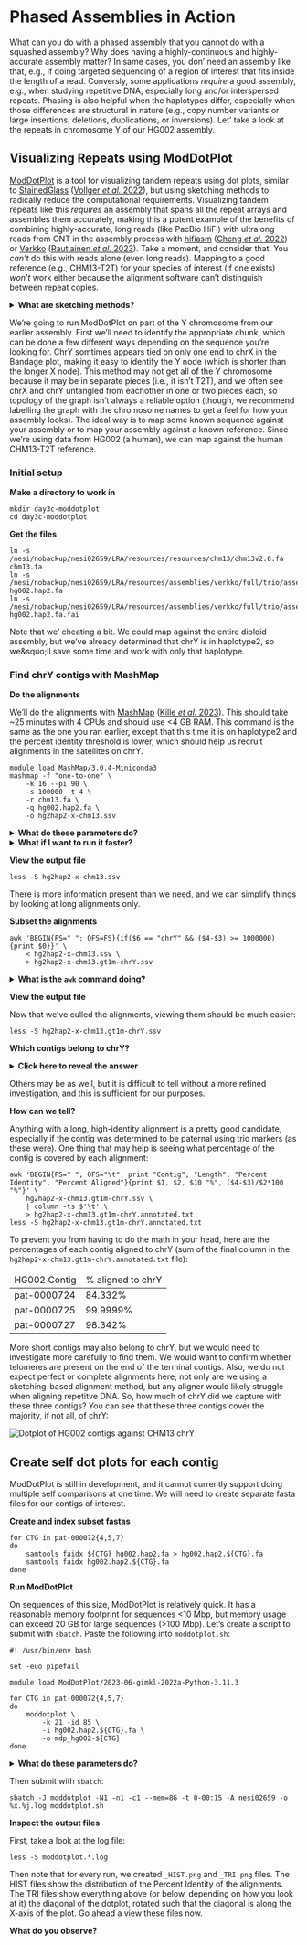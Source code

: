 # Phased Assemblies in Action

What can you do with a phased assembly that you cannot do with a squashed
assembly? Why does having a highly-continuous and highly-accurate assembly
matter? In same cases, you don&rsquo; need an assembly like that, e.g., if
doing targeted sequencing of a region of interest that fits inside the length
of a read. Conversly, some applications _require_ a good assembly, e.g., when
studying repetitive DNA, especially long and/or interspersed repeats. Phasing
is also helpful when the haplotypes differ, especially when those differences
are structural in nature (e.g., copy number variants or large insertions,
deletions, duplications, or inversions). Let&rsquo; take a look at the repeats
in chromosome Y of our HG002 assembly.

## Visualizing Repeats using ModDotPlot

[ModDotPlot](https://github.com/marbl/ModDotPlot) <!--([Sweeten _et al._ 2023](https://doi.org/##############))-->
is a tool for visualizing tandem repeats using dot plots, similar to
[StainedGlass](https://mrvollger.github.io/StainedGlass)
([Vollger _et al._ 2022](https://doi.org/10.1093/bioinformatics/btac018)), but
using sketching methods to radically reduce the computational requirements.
Visualizing tandem repeats like this _requires_ an assembly that spans all the
repeat arrays and assembles them accurately, making this a potent example of
the benefits of combining highly-accurate, long reads (like PacBio HiFi) with
ultralong reads from ONT in the assembly process with 
[hifiasm](https://github.com/chhylp123/hifiasm)
([Cheng _et al._ 2022](https://doi.org/10.1038/s41587-022-01261-x)) or
[Verkko](https://github.com/marbl/verkko)
([Rautiainen _et al._ 2023](https://doi.org/10.1038/s41587-023-01662-6)). Take
a moment, and consider that. You _can&rsquo;t_ do this with reads alone (even
long reads). Mapping to a good reference (e.g., CHM13-T2T) for your species of
interest (if one exists) _won&rsquo;t_ work either because the alignment
software can&rsquo;t distinguish between repeat copies.

<details>
    <summary>
        <strong>What are sketching methods?</strong>
    </summary>
    <p>
        &ldquo;Sketching&rdquo; is a technique to create reduced-representations
        of a sequence. The most widely-known option for sketching is probably
        minimizers, made particularly popular with tools like
        <a href="https://lh3.github.io/minimap2">minimap2</a>
        (<a href="https://doi.org/10.1093/bioinformatics/bty191">Li 2018</a>),
        which applies minimizers to the alignment problem. We discussed
        minimizers earlier when running MashMap. The minimizer for any given
        window is the lexicographically smallest canonical k-mer. Several
        variants to minimizers exist, e.g., syncmers, minmers, and modimizers,
        the latter of which is used in ModDotPlot. Each sketching method has
        different properties depending on how they select the subsequence used
        to represent a larger area, whether they allow overlaps, whether a
        certain density of representative sequences is enforced in any given
        window, whether the neighboring windows are dependent on eachother, etc.
        In general, the representative sequences are found by sliding along the
        sequence and selecting a representative subsequence in the given window.
    </p>
    <p>
        Many other tools use sketching in some way, here are a few examples:
        <ul>
            <li>
                <a href="https://github.com/marbl/Mash">Mash</a>
                (<a href="https://doi.org/10.1186/s13059-016-0997-x">Ondov <em>et al.</em> 2016</a>)
            </li>
            <li>
                <a href="https://github.com/marbl/MashMap">MashMap</a>
                (<a href="https://doi.org/10.1101/2023.05.16.540882">Kille <em>et al.</em> 2023</a>)
            </li>
            <li>
                <a href="https://github.com/maickrau/MBG">MBG</a>
                (<a href="https://doi.org/10.1093/bioinformatics/btab004">Rautiainen &amp; Marschall 2021</a>)
                <strong>
                    &lt;-- Used in
                    <a href="https://github.com/marbl/verkko">Verkko</a>
                    (<a href="https://doi.org/10.1038/s41587-023-01662-6">Rautiainen <em>et al.</em> 2023</a>)!
                </strong>
            </li>
            <li>
                <a href="https://github.com/chhylp123/hifiasm">hifiasm</a>
                (<a href="https://doi.org/10.1038/s41587-022-01261-x">Cheng <em>et al.</em> 2022</a>)
            </li>
        </ul>
    </p>
</details>

We&rsquo;re going to run ModDotPlot on part of the Y chromosome from our
earlier assembly. First we&rsquo;ll need to identify the appropriate chunk,
which can be done a few different ways depending on the sequence you&rsquo;re
looking for. ChrY somtimes appears tied on only one end to chrX in the Bandage
plot, making it easy to identify the Y node (which is shorter than the longer X
node). This method may not get all of the Y chromosome because it may be in
separate pieces (i.e., it isn&rsquo;t T2T), and we often see chrX and chrY
untangled from eachother in one or two pieces each, so topology of the graph
isn&rsquo;t always a reliable option (though, we recommend labelling the graph
with the chromosome names to get a feel for how your assembly looks). The ideal
way is to map some known sequence against your assembly or to map your assembly
against a known reference. Since we&rsquo;re using data from HG002 (a human), we
can map against the human CHM13-T2T reference.

### Initial setup

**Make a directory to work in**

```
mkdir day3c-moddotplot
cd day3c-moddotplot
```

**Get the files**

```
ln -s /nesi/nobackup/nesi02659/LRA/resources/resources/chm13/chm13v2.0.fa chm13.fa
ln -s /nesi/nobackup/nesi02659/LRA/resources/assemblies/verkko/full/trio/assembly/assembly.haplotype2.fasta hg002.hap2.fa
ln -s /nesi/nobackup/nesi02659/LRA/resources/assemblies/verkko/full/trio/assembly/assembly.haplotype2.fasta.fai hg002.hap2.fa.fai
```

Note that we&rsquo; cheating a bit. We could map against the entire diploid
assembly, but we&rsquo;ve already determined that chrY is in haplotype2, so
we&squo;ll save some time and work with only that haplotype.

### Find chrY contigs with MashMap

**Do the alignments**

We&rsquo;ll do the alignments with [MashMap](https://github.com/marbl/MashMap)
([Kille _et al._ 2023](https://doi.org/10.1101/2023.05.16.540882)). This should
take ~25 minutes with 4 CPUs and should use <4 GB RAM. This command is the same
as the one you ran earlier, except that this time it is on haplotype2 and the
percent identity threshold is lower, which should help us recruit alignments in
the satellites on chrY.
```
module load MashMap/3.0.4-Miniconda3
mashmap -f "one-to-one" \
    -k 16 --pi 90 \
    -s 100000 -t 4 \
    -r chm13.fa \
    -q hg002.hap2.fa \
    -o hg2hap2-x-chm13.ssv
```

<details>
    <summary>
        <strong>What do these parameters do?</strong>
    </summary>
    You can run <code>mashmap -h</code> to find out. Here are the options we
    used:
<pre><code>
-r <value>, --ref <value>
    an input reference file (fasta/fastq)[.gz]

-q <value>, --query <value>
    an input query file (fasta/fastq)[.gz]

-s <value>, --segLength <value>
    mapping segment length [default : 5,000]
    sequences shorter than segment length will be ignored

--perc_identity <value>, --pi <value>
    threshold for identity [default : 85]

-t <value>, --threads <value>
    count of threads for parallel execution [default : 1]

-o <value>, --output <value>
    output file name [default : mashmap.out]

-k <value>, --kmer <value>
    kmer size <= 16 [default : 16]

-f <value>, --filter_mode <value>
    filter modes in mashmap: 'map', 'one-to-one' or 'none' [default: map]
    'map' computes best mappings for each query sequence
    'one-to-one' computes best mappings for query as well as reference sequence
    'none' disables filtering</code></pre>
</details>

<!--
**Grab the MashMap alignments from earlier**
```
ln -s ../day3b_annotation/mashmap/asm-to-chm13.mashmap.out hg2hap2-x-chm13.ssv
```
-->

<details>
    <summary>
        <strong>What if I want to run it faster?</strong>
    </summary>
    Submit it as a job with <code>sbatch</code>. First copy the command into a
    script named <code>mashmap.sh</code> and change the number of threads to 16:

<pre><code>#! /usr/bin/env bash

set -euo pipefail

module load MashMap/3.0.4-Miniconda3

mashmap -f "one-to-one" \
    -k 16 --pi 90 \
    -s 100000 -t 16 \
    -r chm13.fa \
    -q hg002.hap2.fa \
    -o hg2hap2-x-chm13.ssv
</code></pre>


Then submit the job with <code>sbatch</code>:

<pre><code>sbatch -J mashmap -N1 -n1 -c16 --mem=6G -t 0-00:15 -A nesi02659 -o %x.%j.log mashmap.sh</code></pre>

</details>

**View the output file**

```
less -S hg2hap2-x-chm13.ssv
```

There is more information present than we need, and we can simplify things by
looking at long alignments only.

**Subset the alignments**

```
awk 'BEGIN{FS=" "; OFS=FS}{if($6 == "chrY" && ($4-$3) >= 1000000){print $0}}' \
    < hg2hap2-x-chm13.ssv \
    > hg2hap2-x-chm13.gt1m-chrY.ssv
```

<details>
    <summary>
        <strong>What is the <code>awk</code> command doing?</strong>
    </summary>
    This <code>awk</code> command is keeping only alignments (remember, one
    alignment is on each line of the file) that map to chrY; the sixth column
    is the "reference" or "target" sequence name. The third and fourth columns
    are respectively the start and stop positions of the aligned region on the
    "query" sequence (i.e., a contig from our assembly); thus, we&rsquo;re
    keeping only alignments that are 1 Mbp or longer. This also has the
    consequence of ignoring contigs that are shorter than 1 Mbp.
</details>

**View the output file**

Now that we&rsquo;ve culled the alignments, viewing them should be much easier:

```
less -S hg2hap2-x-chm13.gt1m-chrY.ssv
```

**Which contigs belong to chrY?**

<details>
    <summary>
        <strong>Click here to reveal the answer</strong>
    </summary>
    pat-0000724, pat-0000725,  and pat-0000727 are probably chrY.
</details>

Others may be as well, but it is difficult to tell without a more refined
investigation, and this is sufficient for our purposes.

**How can we tell?**

Anything with a long, high-identity alignment is a pretty good candidate,
especially if the contig was determined to be paternal using trio markers (as
these were). One thing that may help is seeing what percentage of the contig is
covered by each alignment:
```
awk 'BEGIN{FS=" "; OFS="\t"; print "Contig", "Length", "Percent Identity", "Percent Aligned"}{print $1, $2, $10 "%", ($4-$3)/$2*100 "%"}' \
    hg2hap2-x-chm13.gt1m-chrY.ssv \
    | column -ts $'\t' \
    > hg2hap2-x-chm13.gt1m-chrY.annotated.txt
less -S hg2hap2-x-chm13.gt1m-chrY.annotated.txt
```
<!-- this was wrong- it was based on only --pi 95, which is why we saw only a small amount:
The astute observer will wonder why pat-0000724 should be included when
it has only 1% of the contig is aligned. Note that only 1% of the
contig is aligned in a block of &gt;= 1 Mbp. Let&rsquo;s add back in
the short alignments for these three contigs and then look at the
percentages for each contig:

```
awk 'BEGIN{FS=" "; OFS=FS}{if($6 == "chrY" && $1 ~ /^pat-000042[457]$/){print $0}}' \
    hg2hap2-x-chm13.ssv \
    > hg2hap2-x-chm13.selected.ssv

awk 'BEGIN{FS=" "; OFS="\t"; print "Contig", "Length", "Percent Identity", "Percent Aligned"}{print $1, $2, $10 "%", ($4-$3)/$2*100 "%"}' \
    hg2hap2-x-chm13.selected.ssv \
    | column -ts $'\t' \
    > hg2hap2-x-chm13.selected.annotated.txt

less -S hg2hap2-x-chm13.selected.annotated.txt
```

To prevent you from having to do the math in your head, here are the
percentages of each contig aligned to chrY (sum of the final column in
the `hg2hap2-x-chm13.selected.annotated.txt` file):
-->

To prevent you from having to do the math in your head, here are the
percentages of each contig aligned to chrY (sum of the final column in
the `hg2hap2-x-chm13.gt1m-chrY.annotated.txt` file):

<table>
    <thead>
        <td>
            HG002 Contig
        </td>
        <td>
            % aligned to chrY
        </td>
    </thead>
    <tr>
        <td>
            pat-0000724
        </td>
        <td>
            84.332%
        </td>
    </tr>
    <tr>
        <td>
            pat-0000725
        </td>
        <td>
            99.9999%
        </td>
    </tr>
    <tr>
        <td>
            pat-0000727
        </td>
        <td>
            98.342%
        </td>
    </tr>
</table>

More short contigs may also belong to chrY, but we would need to investigate
more carefully to find them. We would want to confirm whether telomeres are
present on the end of the terminal contigs. Also, we do not expect perfect or
complete alignments here; not only are we using a sketching-based alignment
method, but any aligner would likely struggle when aligning repetitve DNA. So,
how much of chrY did we capture with these three contigs? You can see that
these three contigs cover the majority, if not all, of chrY:

<img src="https://github.com/human-pangenomics/hprc-tutorials/blob/GA-workshop/assembly/genomics_aotearoa/images/assembly-in-action/mashmap_hg002-x-chm13_chrY.png?raw=true" alt="Dotplot of HG002 contigs against CHM13 chrY">

## Create self dot plots for each contig
ModDotPlot is still in development, and it cannot currently support doing
multiple self comparisons at one time. We will need to create separate fasta
files for our contigs of interest.

**Create and index subset fastas**

```
for CTG in pat-000072{4,5,7}
do
    samtools faidx ${CTG} hg002.hap2.fa > hg002.hap2.${CTG}.fa
    samtools faidx hg002.hap2.${CTG}.fa
done
```

**Run ModDotPlot**

On sequences of this size, ModDotPlot is relatively quick. It has a reasonable
memory footprint for sequences <10 Mbp, but memory usage can exceed 20 GB for
large sequences (>100 Mbp). Let&rsquo;s create a script to submit with
`sbatch`. Paste the following into `moddotplot.sh`:
```
#! /usr/bin/env bash

set -euo pipefail

module load ModDotPlot/2023-06-gimkl-2022a-Python-3.11.3

for CTG in pat-000072{4,5,7}
do
    moddotplot \
        -k 21 -id 85 \
        -i hg002.hap2.${CTG}.fa \
        -o mdp_hg002-${CTG}
done
```

<details>
    <summary>
        <strong>What do these parameters do?</strong>
    </summary>
    You can run <code>moddotplot -h</code> to find out (and enjoy some excellent
    ASCII art). Here are the options we used:
<pre><code>Required input:
  -i INPUT [INPUT ...], --input INPUT [INPUT ...]
                        Path to input fasta file(s)

Mod.Plot distance matrix commands:
  -k KMER, --kmer KMER  k-mer length. Must be < 32 (default: 21)

  -id IDENTITY, --identity IDENTITY
                        Identity cutoff threshold. (default: 80)

  -o OUTPUT, --output OUTPUT
                        Name for bed file and plots. Will be set to input fasta file name if not provided. (default: None)</code></pre>
</details>

Then submit with `sbatch`:
```
sbatch -J moddotplot -N1 -n1 -c1 --mem=8G -t 0-00:15 -A nesi02659 -o %x.%j.log moddotplot.sh
```

**Inspect the output files**

First, take a look at the log file:
```
less -S moddotplot.*.log
```

Then note that for every run, we created `_HIST.png` and `_TRI.png` files. The
HIST files show the distribution of the Percent Identity of the alignments. The
TRI files show everything above (or below, depending on how you look at it) the
diagonal of the dotplot, rotated such that the diagonal is along the X-axis of
the plot. Go ahead a view these files now.

**What do you observe?**


